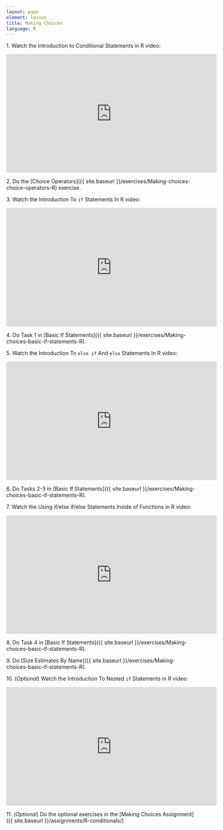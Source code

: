 ```yaml
---
layout: page
element: lesson
title: Making Choices
language: R
---
```


1\. Watch the Introduction to Conditional Statements in R video:

<iframe width="560" height="315" src="https://www.youtube.com/embed/muEku7Svqvo " frameborder="0" allow="accelerometer; autoplay; clipboard-write; encrypted-media; gyroscope; picture-in-picture" allowfullscreen></iframe>

2\. Do the  [Choice Operators]({{ site.baseurl }}/exercises/Making-choices-choice-operators-R) exercise.

3\. Watch the Introduction To `if` Statements In R video:

<iframe width="560" height="315" src="https://www.youtube.com/embed/N6E_qqhwr7M " frameborder="0" allow="accelerometer; autoplay; clipboard-write; encrypted-media; gyroscope; picture-in-picture" allowfullscreen></iframe>

4\. Do Task 1 in [Basic If Statements]({{ site.baseurl }}/exercises/Making-choices-basic-if-statements-R).

5\. Watch the Introduction To `else if` And `else` Statements In R video:

<iframe width="560" height="315" src="https://www.youtube.com/embed/JCrbU6bu3_8 " frameborder="0" allow="accelerometer; autoplay; clipboard-write; encrypted-media; gyroscope; picture-in-picture" allowfullscreen></iframe>

6\. Do Tasks 2-3 in [Basic If Statements]({{ site.baseurl }}/exercises/Making-choices-basic-if-statements-R).

7\. Watch the Using if/else if/else Statements Inside of Functions in R video:

<iframe width="560" height="315" src="https://www.youtube.com/embed/C3tcEuc_46Y  " frameborder="0" allow="accelerometer; autoplay; clipboard-write; encrypted-media; gyroscope; picture-in-picture" allowfullscreen></iframe>

8\. Do Task 4 in [Basic If Statements]({{ site.baseurl }}/exercises/Making-choices-basic-if-statements-R).

9\. Do [Size Estimates By Name]({{ site.baseurl }}/exercises/Making-choices-basic-if-statements-R).

10\. (*Optional*) Watch the Introduction To Nested `if` Statements in R video:

<iframe width="560" height="315" src="https://www.youtube.com/embed/jEBErwyiz_Q " frameborder="0" allow="accelerometer; autoplay; clipboard-write; encrypted-media; gyroscope; picture-in-picture" allowfullscreen></iframe>

11\. (*Optional*) Do the optional exercises in the [Making Choices Assignment]({{ site.baseurl }}/assignments/R-conditionals/)